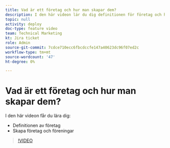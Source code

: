 ```yaml
---
title: Vad är ett företag och hur man skapar dem?
description: I den här videon lär du dig definitionen för företag och hur du skapar företag.
topic: null
activity: deploy
doc-type: feature video
team: Technical Marketing
kt: Jira ticket
role: Admin
source-git-commit: 7cdce710ecc6fbcdccfe147a40623dc96f07ed2c
workflow-type: tm+mt
source-wordcount: '47'
ht-degree: 0%

---
```


# Vad är ett företag och hur man skapar dem?

I den här videon får du lära dig:

* Definitionen av företag
* Skapa företag och föreningar

>[!VIDEO](https://video.tv.adobe.com/v/335069/?quality=12)

